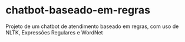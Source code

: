 # chatbot-baseado-em-regras
Projeto de um chatbot de atendimento baseado em regras, com uso de NLTK, Expressões Regulares e WordNet
